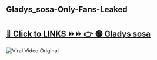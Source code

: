 
 ## Gladys_sosa-Only-Fans-Leaked

# <h2><a href="https://clipsfans.com/Gladys_sosa&ref=git">🔗 Click to LINKS ⏩⏩ 👉 🟢 Gladys sosa </a></h2>

<a href="https://clipsfans.com/Gladys_sosa&ref=git" rel="nofollow" data-target="animated-image.originalLink"><img src="https://i.ibb.co.com/xMMVF88/686577567.gif" alt="Viral Video Original" style="max-width: 100%; display: inline-block;" data-target="animated-image.originalImage"></a>
